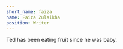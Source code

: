 ```yaml
---
short_name: faiza
name: Faiza Zulaikha
position: Writer
---
```

Ted has been eating fruit since he was baby.
